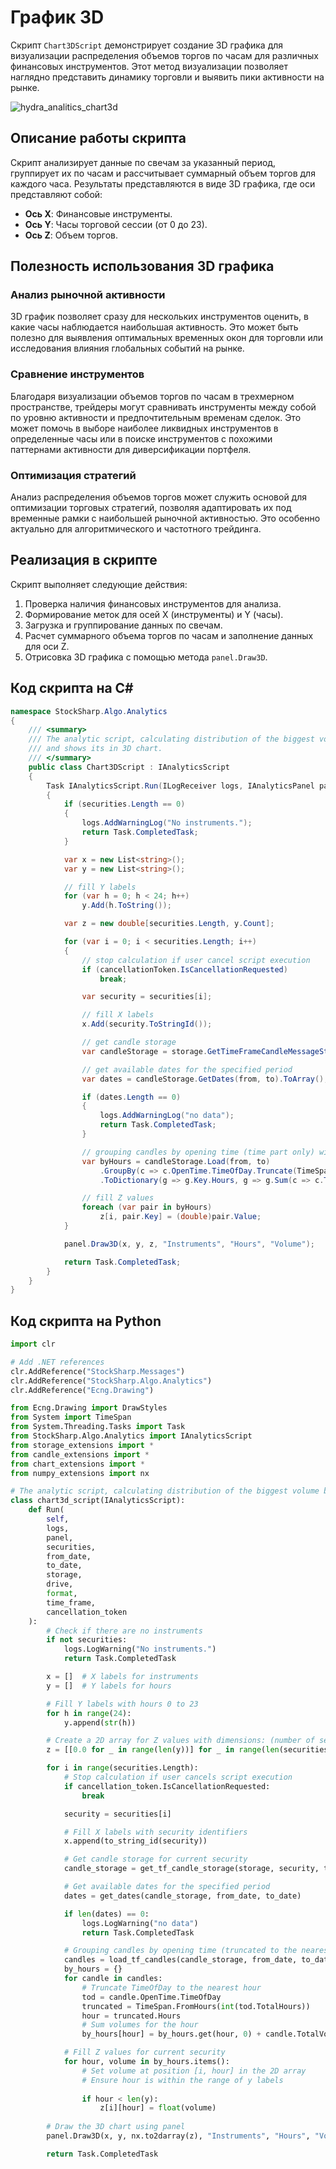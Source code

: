 # График 3D

Скрипт `Chart3DScript` демонстрирует создание 3D графика для визуализации распределения объемов торгов по часам для различных финансовых инструментов. Этот метод визуализации позволяет наглядно представить динамику торговли и выявить пики активности на рынке.

![hydra_analitics_chart3d](../../../../images/hydra_analitics_chart3d.png)

## Описание работы скрипта

Скрипт анализирует данные по свечам за указанный период, группирует их по часам и рассчитывает суммарный объем торгов для каждого часа. Результаты представляются в виде 3D графика, где оси представляют собой:

- **Ось X**: Финансовые инструменты.
- **Ось Y**: Часы торговой сессии (от 0 до 23).
- **Ось Z**: Объем торгов.

## Полезность использования 3D графика

### Анализ рыночной активности

3D график позволяет сразу для нескольких инструментов оценить, в какие часы наблюдается наибольшая активность. Это может быть полезно для выявления оптимальных временных окон для торговли или исследования влияния глобальных событий на рынке.

### Сравнение инструментов

Благодаря визуализации объемов торгов по часам в трехмерном пространстве, трейдеры могут сравнивать инструменты между собой по уровню активности и предпочтительным временам сделок. Это может помочь в выборе наиболее ликвидных инструментов в определенные часы или в поиске инструментов с похожими паттернами активности для диверсификации портфеля.

### Оптимизация стратегий

Анализ распределения объемов торгов может служить основой для оптимизации торговых стратегий, позволяя адаптировать их под временные рамки с наибольшей рыночной активностью. Это особенно актуально для алгоритмического и частотного трейдинга.

## Реализация в скрипте

Скрипт выполняет следующие действия:

1. Проверка наличия финансовых инструментов для анализа.
2. Формирование меток для осей X (инструменты) и Y (часы).
3. Загрузка и группирование данных по свечам.
4. Расчет суммарного объема торгов по часам и заполнение данных для оси Z.
5. Отрисовка 3D графика с помощью метода `panel.Draw3D`.

## Код скрипта на C#

```cs
namespace StockSharp.Algo.Analytics
{
	/// <summary>
	/// The analytic script, calculating distribution of the biggest volume by hours
	/// and shows its in 3D chart.
	/// </summary>
	public class Chart3DScript : IAnalyticsScript
	{
		Task IAnalyticsScript.Run(ILogReceiver logs, IAnalyticsPanel panel, SecurityId[] securities, DateTime from, DateTime to, IStorageRegistry storage, IMarketDataDrive drive, StorageFormats format, TimeSpan timeFrame, CancellationToken cancellationToken)
		{
			if (securities.Length == 0)
			{
				logs.AddWarningLog("No instruments.");
				return Task.CompletedTask;
			}

			var x = new List<string>();
			var y = new List<string>();

			// fill Y labels
			for (var h = 0; h < 24; h++)
				y.Add(h.ToString());

			var z = new double[securities.Length, y.Count];

			for (var i = 0; i < securities.Length; i++)
			{
				// stop calculation if user cancel script execution
				if (cancellationToken.IsCancellationRequested)
					break;

				var security = securities[i];

				// fill X labels
				x.Add(security.ToStringId());

				// get candle storage
				var candleStorage = storage.GetTimeFrameCandleMessageStorage(security, timeFrame, drive, format);

				// get available dates for the specified period
				var dates = candleStorage.GetDates(from, to).ToArray();

				if (dates.Length == 0)
				{
					logs.AddWarningLog("no data");
					return Task.CompletedTask;
				}

				// grouping candles by opening time (time part only) with 1 hour truncating
				var byHours = candleStorage.Load(from, to)
					.GroupBy(c => c.OpenTime.TimeOfDay.Truncate(TimeSpan.FromHours(1)))
					.ToDictionary(g => g.Key.Hours, g => g.Sum(c => c.TotalVolume));

				// fill Z values
				foreach (var pair in byHours)
					z[i, pair.Key] = (double)pair.Value;
			}

			panel.Draw3D(x, y, z, "Instruments", "Hours", "Volume");

			return Task.CompletedTask;
		}
	}
}
```

## Код скрипта на Python

```python
import clr

# Add .NET references
clr.AddReference("StockSharp.Messages")
clr.AddReference("StockSharp.Algo.Analytics")
clr.AddReference("Ecng.Drawing")

from Ecng.Drawing import DrawStyles
from System import TimeSpan
from System.Threading.Tasks import Task
from StockSharp.Algo.Analytics import IAnalyticsScript
from storage_extensions import *
from candle_extensions import *
from chart_extensions import *
from numpy_extensions import nx

# The analytic script, calculating distribution of the biggest volume by hours and shows its in 3D chart.
class chart3d_script(IAnalyticsScript):
    def Run(
        self,
        logs,
        panel,
        securities,
        from_date,
        to_date,
        storage,
        drive,
        format,
        time_frame,
        cancellation_token
    ):
        # Check if there are no instruments
        if not securities:
            logs.LogWarning("No instruments.")
            return Task.CompletedTask

        x = []  # X labels for instruments
        y = []  # Y labels for hours

        # Fill Y labels with hours 0 to 23
        for h in range(24):
            y.append(str(h))

        # Create a 2D array for Z values with dimensions: (number of securities) x (number of hours)
        z = [[0.0 for _ in range(len(y))] for _ in range(len(securities))]

        for i in range(securities.Length):
            # Stop calculation if user cancels script execution
            if cancellation_token.IsCancellationRequested:
                break

            security = securities[i]

            # Fill X labels with security identifiers
            x.append(to_string_id(security))

            # Get candle storage for current security
            candle_storage = get_tf_candle_storage(storage, security, time_frame, drive, format)

            # Get available dates for the specified period
            dates = get_dates(candle_storage, from_date, to_date)

            if len(dates) == 0:
                logs.LogWarning("no data")
                return Task.CompletedTask

            # Grouping candles by opening time (truncated to the nearest hour) and summing volumes
            candles = load_tf_candles(candle_storage, from_date, to_date)
            by_hours = {}
            for candle in candles:
                # Truncate TimeOfDay to the nearest hour
                tod = candle.OpenTime.TimeOfDay
                truncated = TimeSpan.FromHours(int(tod.TotalHours))
                hour = truncated.Hours
                # Sum volumes for the hour
                by_hours[hour] = by_hours.get(hour, 0) + candle.TotalVolume

            # Fill Z values for current security
            for hour, volume in by_hours.items():
                # Set volume at position [i, hour] in the 2D array
                # Ensure hour is within the range of y labels
                
                if hour < len(y):
                    z[i][hour] = float(volume)
                    
        # Draw the 3D chart using panel
        panel.Draw3D(x, y, nx.to2darray(z), "Instruments", "Hours", "Volume")

        return Task.CompletedTask
```